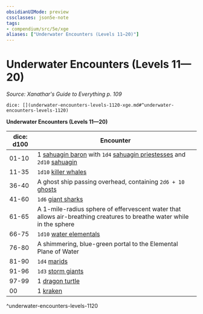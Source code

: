 ```yaml
---
obsidianUIMode: preview
cssclasses: json5e-note
tags:
- compendium/src/5e/xge
aliases: ["Underwater Encounters (Levels 11—20)"]
---
```

# Underwater Encounters (Levels 11—20)
*Source: Xanathar's Guide to Everything p. 109* 

`dice: [](underwater-encounters-levels-1120-xge.md#^underwater-encounters-levels-1120)`

**Underwater Encounters (Levels 11—20)**

| dice: d100 | Encounter |
|------------|-----------|
| 01-10 | 1 [sahuagin baron](z_compendium/bestiary/humanoid/sahuagin-baron.md) with `1d4` [sahuagin priestesses](z_compendium/bestiary/humanoid/sahuagin-priestess.md) and `2d10` [sahuagin](z_compendium/bestiary/humanoid/sahuagin.md) |
| 11-35 | `1d10` [killer whales](z_compendium/bestiary/beast/killer-whale.md) |
| 36-40 | A ghost ship passing overhead, containing `2d6 + 10` [ghosts](z_compendium/bestiary/undead/ghost.md) |
| 41-60 | `1d6` [giant sharks](z_compendium/bestiary/beast/giant-shark.md) |
| 61-65 | A 1-mile-radius sphere of effervescent water that allows air-breathing creatures to breathe water while in the sphere |
| 66-75 | `1d10` [water elementals](z_compendium/bestiary/elemental/water-elemental.md) |
| 76-80 | A shimmering, blue-green portal to the Elemental Plane of Water |
| 81-90 | `1d4` [marids](z_compendium/bestiary/elemental/marid.md) |
| 91-96 | `1d3` [storm giants](z_compendium/bestiary/giant/storm-giant.md) |
| 97-99 | 1 [dragon turtle](z_compendium/bestiary/dragon/dragon-turtle.md) |
| 00 | 1 [kraken](z_compendium/bestiary/monstrosity/kraken.md) |
^underwater-encounters-levels-1120